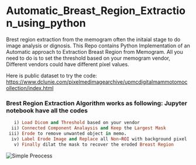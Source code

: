 # Automatic_Breast_Region_Extraction_using_python
Brest region extraction from the memogram often the initaial stage to do image analysis or dignosis. This Repo contains Python Implementation of an Automatic approach to Extraction Breast Region from Memogram. All you need to do is to set the threshold based on your memogram vendor, Different vendors could have different pixel values.

Here is public dataset to try the code: https://www.dclunie.com/pixelmedimagearchive/upmcdigitalmammotomocollection/index.html


### Brest Region Extraction Algorithm works as following: Jupyter notebook have all the codes
```ruby  
   i) Load Dicom and Threshold based on your vendor
  ii) Connected Component Analaysis and Keep the Largest Mask
 iii) Erode to remove unwanted object in memo.
  iv) Label Erode Image and Replace all Non-ROI with background pixel
   v) Finally dilat the mask to recover the eroded Breast Region
```  

![Simple Preocess](https://github.com/fitushar/Automatic_Breast_Region_Extraction_using_python/blob/master/Figure/Process.png)

